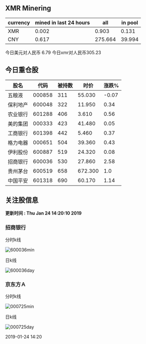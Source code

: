 ## XMR Minering

|currency|mined in last 24 hours|all|in pool|
|---|---|---|---|
|XMR|0.002|0.903|0.131|
|CNY|0.617|275.664|39.994|

今日美元对人民币 6.79	今日xmr对人民币305.23


## 今日重仓股 

|股名|代码|被持数|时价|涨跌%|
|---|---|---|---|---|
|五粮液|000858|311|55.030|-0.07|
|保利地产|600048|322|11.950|0.34|
|农业银行|601288|406|3.610|0.56|
|美的集团|000333|423|41.480|0.05|
|工商银行|601398|442|5.460|0.37|
|格力电器|000651|504|39.360|0.43|
|伊利股份|600887|519|24.320|0.08|
|招商银行|600036|530|27.860|2.58|
|贵州茅台|600519|658|672.300|1.0|
|中国平安|601318|690|60.170|1.14|

## 关注股信息
**更新时间 : Thu Jan 24 14:20:10 2019**
### 招商银行 
分时k线

![600036min](http://image.sinajs.cn/newchart/min/n/sh600036.gif)

日k线

![600036day](http://image.sinajs.cn/newchart/daily/n/sh600036.gif)

### 京东方Ａ 
分时k线

![000725min](http://image.sinajs.cn/newchart/min/n/sz000725.gif)

日k线

![000725day](http://image.sinajs.cn/newchart/daily/n/sz000725.gif)

2019-01-24 14:20